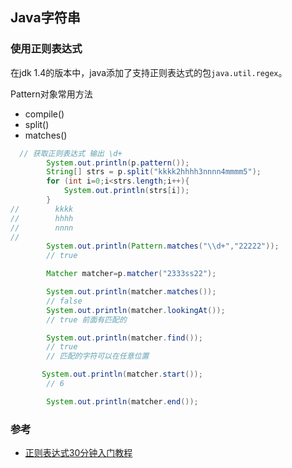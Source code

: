 ## Java字符串


<h3>使用正则表达式</h3>

在jdk 1.4的版本中，java添加了支持正则表达式的包`java.util.regex`。

Pattern对象常用方法
* compile()
* split()
* matches()

```java
  // 获取正则表达式 输出 \d+
        System.out.println(p.pattern());
        String[] strs = p.split("kkkk2hhhh3nnnn4mmmm5");
        for (int i=0;i<strs.length;i++){
            System.out.println(strs[i]);
        }
//        kkkk
//        hhhh
//        nnnn
//
        System.out.println(Pattern.matches("\\d+","22222"));
        // true

        Matcher matcher=p.matcher("2333ss22");

        System.out.println(matcher.matches());
        // false
        System.out.println(matcher.lookingAt());
        // true 前面有匹配的

        System.out.println(matcher.find());
        // true
        // 匹配的字符可以在任意位置

       System.out.println(matcher.start());
        // 6

        System.out.println(matcher.end());

```

<h3>参考</h3>

* [正则表达式30分钟入门教程](http://deerchao.net/tutorials/regex/regex.htm)
